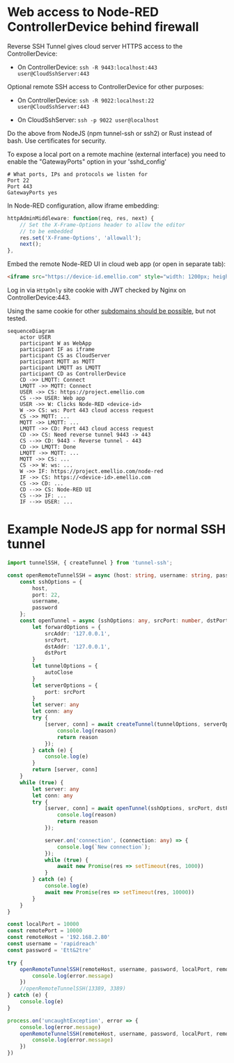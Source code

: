 # Web access to Node-RED ControllerDevice behind firewall

Reverse SSH Tunnel gives cloud server HTTPS access to the ControllerDevice:

- On ControllerDevice: `ssh -R 9443:localhost:443 user@CloudSshServer:443`

Optional remote SSH access to ControllerDevice for other purposes:

- On ControllerDevice: `ssh -R 9022:localhost:22 user@CloudSshServer:443`

- On CloudSshServer: `ssh -p 9022 user@localhost`

Do the above from NodeJS (npm tunnel-ssh or ssh2) or Rust instead of bash. Use certificates for security.

To expose a local port on a remote machine (external interface) you need to enable the "GatewayPorts" option in your 'sshd_config'

```
# What ports, IPs and protocols we listen for
Port 22
Port 443
GatewayPorts yes
```

In Node-RED configuration, allow iframe embedding:

```javascript
httpAdminMiddleware: function(req, res, next) {
    // Set the X-Frame-Options header to allow the editor
    // to be embedded
    res.set('X-Frame-Options', 'allowall');
    next();
},
```

Embed the remote Node-RED UI in cloud web app (or open in separate tab):
```html
<iframe src="https://device-id.emellio.com" style="width: 1200px; height: 800px;"></iframe>
```

Log in via `HttpOnly` site cookie with JWT checked by Nginx on ControllerDevice:443.

Using the same cookie for other [subdomains should be possible](https://stackoverflow.com/questions/69483501/is-it-possible-to-set-an-httponly-cookie-from-one-domain-to-another-subdomain), but not tested.



```mermaid
sequenceDiagram
	actor USER
    participant W as WebApp
    participant IF as iframe
    participant CS as CloudServer
    participant MQTT as MQTT
    participant LMQTT as LMQTT
    participant CD as ControllerDevice
    CD ->> LMQTT: Connect
    LMQTT ->> MQTT: Connect
    USER ->> CS: https://project.emellio.com
    CS -->> USER: Web app
    USER ->> W: Clicks Node-RED <device-id>
    W ->> CS: ws: Port 443 cloud access request
    CS ->> MQTT: ...
    MQTT ->> LMQTT: ...
    LMQTT ->> CD: Port 443 cloud access request
    CD ->> CS: Need reverse tunnel 9443 -> 443
    CS -->> CD: 9443 - Reverse tunnel - 443
    CD ->> LMQTT: Done
    LMQTT ->> MQTT: ...
    MQTT ->> CS: ...
    CS ->> W: ws: ...
    W ->> IF: https://project.emellio.com/node-red
    IF ->> CS: https://<device-id>.emellio.com
    CS ->> CD: ...
    CD -->> CS: Node-RED UI
    CS -->> IF: ...
    IF -->> USER: ...    
```

# Example NodeJS app for normal SSH tunnel

```typescript
import tunnelSSH, { createTunnel } from 'tunnel-ssh';

const openRemoteTunnelSSH = async (host: string, username: string, password: string, srcPort: number, dstPort: number) => {
    const sshOptions = {
        host,
        port: 22,
        username,
        password
    };
    const openTunnel = async (sshOptions: any, srcPort: number, dstPort: number, autoClose = true) => {
        let forwardOptions = {
            srcAddr: '127.0.0.1',
            srcPort,
            dstAddr: '127.0.0.1',
            dstPort
        }
        let tunnelOptions = {
            autoClose
        }
        let serverOptions = {
            port: srcPort
        }
        let server: any
        let conn: any
        try {
            [server, conn] = await createTunnel(tunnelOptions, serverOptions, sshOptions, forwardOptions).catch(reason => {
                console.log(reason)
                return reason
            });
        } catch (e) {
            console.log(e)
        }
        return [server, conn]
    }
    while (true) {
        let server: any
        let conn: any
        try {
            [server, conn] = await openTunnel(sshOptions, srcPort, dstPort, false).catch(reason => {
                console.log(reason)
                return reason
            });

            server.on('connection', (connection: any) => {
                console.log(`New connection`);
            });
            while (true) {
                await new Promise(res => setTimeout(res, 1000))
            }
        } catch (e) {
            console.log(e)
            await new Promise(res => setTimeout(res, 10000))
        }
    }
}

const localPort = 10000
const remotePort = 10000
const remoteHost = '192.168.2.80'
const username = 'rapidreach'
const password = 'Ett&2tre'

try {
    openRemoteTunnelSSH(remoteHost, username, password, localPort, remotePort).catch(error => {
        console.log(error.message)
    })
    //openRemoteTunnelSSH(13389, 3389)
} catch (e) {
    console.log(e)
}

process.on('uncaughtException', error => {
    console.log(error.message)
    openRemoteTunnelSSH(remoteHost, username, password, localPort, remotePort).catch(error => {
        console.log(error.message)
    })
})
```

